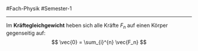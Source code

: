 #Fach-Physik  #Semester-1

---

Im **Kräftegleichgewicht** heben sich alle Kräfte $F_n$ auf einen Körper gegenseitig auf: 
$$
\vec{0} = \sum_{i}^{n} \vec{F_n}
$$